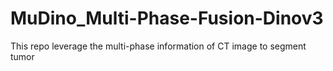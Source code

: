 # MuDino_Multi-Phase-Fusion-Dinov3
This repo leverage the multi-phase information of CT image to segment tumor
